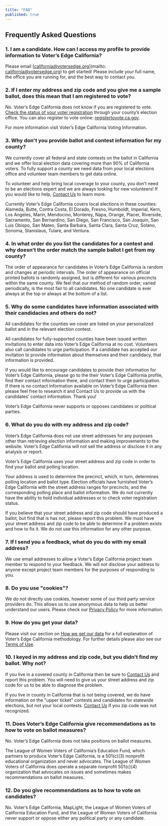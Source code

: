 ```yaml
---
title: "FAQ"
published: true
---
```

## Frequently Asked Questions

### 1. I am a candidate. How can I access my profile to provide information to Voter’s Edge California?


Please email [california@votersedge.org](mailto: california@votersedge.org) to get started! Please include your full     name, the office you are running for, and the best way to contact you.

### 2. If I enter my address and zip code and you give me a sample ballot, does this mean that I am registered to vote? 


No. Voter’s Edge California does not know if you are registered to vote. 
[Check the status of your voter registration](http://www.sos.ca.gov/elections/registration-status/) through your county’s election office. 
You can also register to vote online: [registertovote.ca.gov](http://registertovote.ca.gov/).


For more information visit Voter’s Edge California Voting Information. 




### 3. Why don't you provide ballot and contest information for my county? 


We currently cover all federal and state contests on the ballot in California and we offer local election data covering more than 90% of California voters. To fully support a county we need data from your local elections office and volunteer team members to get data online. 


To volunteer and help bring local coverage to your county, you don’t need to be an elections expert and we are always looking for new volunteers! If you would like to help, [Contact Us](www.votersedge.org/ca/ballot/election/area/en/ca/contact-us) to learn more.


Currently Voter’s Edge California covers local elections in these counties: Alameda, Butte, Contra Costa, El Dorado, Fresno, Humboldt, Imperial, Kern, Los Angeles, Marin, Mendocino, Monterey, Napa, Orange, Placer, Riverside, Sacramento, San Bernardino, San Diego, San Francisco, San Joaquin, San Luis Obispo, San Mateo, Santa Barbara, Santa Clara, Santa Cruz, Solano, Sonoma, Stanislaus, Tulare, and Ventura.


### 4. In what order do you list the candidates for a contest and why doesn’t the order match the sample ballot I get from my county? 


The order of appearance for candidates in Voter’s Edge California is random and changes at periodic intervals. The order of appearance on official printed ballots is randomly assigned, but is different for various precincts within the same county. We feel that our method of random order, varied periodically, is the most fair to all candidates. No one candidate is ever always at the top or always at the bottom of a list. 


### 5. Why do some candidates have information associated with their candidacies and others do not? 


All candidates for the counties we cover are listed on your personalized ballot and in the relevant election contest. 


All candidates for fully-supported counties have been issued written invitations to enter data into Voter’s Edge California at no cost. Volunteers also call candidates to urge participation. If a candidate has accepted our invitation to provide information about themselves and their candidacy, that information is provided. 


If you would like to encourage candidates to provide their information for Voter’s Edge California, please go to the their Voter’s Edge California profile, find their contact information there, and contact them to urge participation. If there is no contact information available on Voter’s Edge California then please feel free to research it and Contact Us to provide us with the candidates’ contact information.  Thank you!


Voter’s Edge California never supports or opposes candidates or political parties. 


### 6. What do you do with my address and zip code? 


Voter’s Edge California does not use street addresses for any purposes other than retrieving election information and making improvements to the website. Voter’s Edge California will not sell the address or disclose it in any analysis or report.


Voter’s Edge California uses your street address and zip code in order to find your ballot and polling location. 


Your address is used to determine the precinct, which, in turn, determines polling location and ballot type. Election officials have furnished Voter’s Edge California with the street address ranges for precincts, and the corresponding polling place and ballot information. We do not currently have the ability to hold individual addresses or to check voter registration status. 


If you believe that your street address and zip code should have produced a ballot, but find that is has not, please report this problem. We must have your street address and zip code to be able to determine if a problem exists and how to fix it. We do not use this information for any other purpose. 


### 7. If I send you a feedback, what do you do with my email address? 


We use email addresses to allow a Voter’s Edge California project team member to respond to your feedback. We will not disclose your address to anyone except project team members for the purposes of responding to you. 



### 8. Do you use "cookies"? 


We do not directly use cookies, however some of our third party service providers do. This allows us to use anonymous data to help us better understand our users. Please check our [Privacy Policy](www.votersedge.org/ca/page/privacy-policy) for more information.


### 9. How do you get your data? 


Please visit our section on [How we get our data](www.votersedge.org/ca/page/how-we-get-our-data) for a full explanation of Voter’s Edge California methodology. For further details please also see our [Terms of Use](www.votersedge.org/ca/page/terms-of-use).
 


### 10. I keyed in my address and zip code, but you didn't find my ballot. Why not? 


If you live in a covered county in California then be sure to [Contact Us](www.votersedge.org/ca/ballot/election/area/en/ca/contact-us) and report this problem. You will need to give us your street address and zip code for us to be able to diagnose the problem. 


If you live in county in California that is not being covered, we do have information on the "upper ticket" contests and candidates for statewide elections, but not your local contests. [Contact Us](www.votersedge.org/ca/ballot/election/area/en/ca/contact-us) if you zip code was not recognized. 


### 11. Does Voter’s Edge California give recommendations as to how to vote on ballot measures?


No.  Voter’s Edge California does not take positions on ballot measures.


The League of Women Voters of California’s Education Fund, which partners to produce Voter’s Edge California, is a 501(c)(3) nonprofit educational organization and never advocates.  The League of Women Voters of California does operate a separate nonprofit 501(c)(4) organization that advocates on issues and sometimes makes recommendations on ballot measures. 


### 12. Do you give recommendations as to how to vote on candidates? 


No. Voter’s Edge California, MapLight, the League of Women Voters of California Education Fund, and the League of Women Voters of California never support or oppose either any political party or any candidate.

